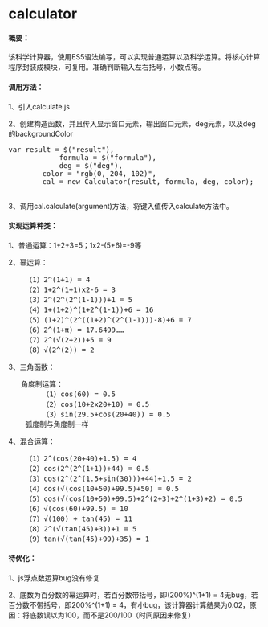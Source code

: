 # calculator
<h4>概要：</h4>
	<p>该科学计算器，使用ES5语法编写，可以实现普通运算以及科学运算。将核心计算程序封装成模块，可复用。准确判断输入左右括号，小数点等。</p>

<h4>调用方法：</h4>
<p>1、引入calculate.js</p>
<p>2、创建构造函数，并且传入显示窗口元素，输出窗口元素，deg元素，以及deg的backgroundColor</p>
  <pre>var result = $("result"),
    	    formula = $("formula"),
    	    deg = $("deg"),
   	    color = "rgb(0, 204, 102)",
        cal = new Calculator(result, formula, deg, color);
   </pre>
<p>3、调用cal.calculate(argument)方法，将键入值传入calculate方法中。</p>

<h4>实现运算种类：</h4>
<p>1、普通运算：1+2+3=5；1x2-(5+6)=-9等</p>
<p>2、幂运算：</p>
<pre>
	（1）2^(1+1) = 4
	（2）1+2^(1+1)x2-6 = 3
	（3）2^(2^(2^(1-1)))+1 = 5
	（4）1+(1+2)^(1+2^(1-1))+6 = 16
	（5）(1+2)^(2^((1+2)^(2^(1-1)))-8)+6 = 7
	（6）2^(1+π) = 17.6499……
	（7）2^(√(2+2))+5 = 9
	（8）√(2^(2)) = 2
</pre>
<p>3、三角函数：</p>
<pre>	角度制运算：
		（1）cos(60) = 0.5
		（2）cos(10+2x20+10) = 0.5
		（3）sin(29.5+cos(20+40)) = 0.5
	弧度制与角度制一样
</pre>	
<p>4、混合运算：</p>
<pre>
	（1）2^(cos(20+40)+1.5) = 4
	（2）cos(2^(2^(1+1))+44) = 0.5
	（3）cos(2^(2^(1.5+sin(30)))+44)+1.5 = 2
	（4）cos(√(cos(10+50)+99.5)+50) = 0.5
	（5）cos(√(cos(10+50)+99.5)+2^(2+3)+2^(1+3)+2) = 0.5
	（6）√(cos(60)+99.5) = 10
	（7）√(100) + tan(45) = 11
	（8）2^(√(tan(45)+3))+1 = 5
	（9）tan(√(tan(45)+99)+35) = 1
</pre>
<h4>待优化：</h4>
<p>1、js浮点数运算bug没有修复</p>
<p>2、底数为百分数的幂运算时，若百分数带括号，即(200%)^(1+1) = 4无bug，若百分数不带括号，即200%^(1+1) = 4，有小bug，该计算器计算结果为0.02，原因：将底数误以为100，而不是200/100（时间原因未修复）</p>

